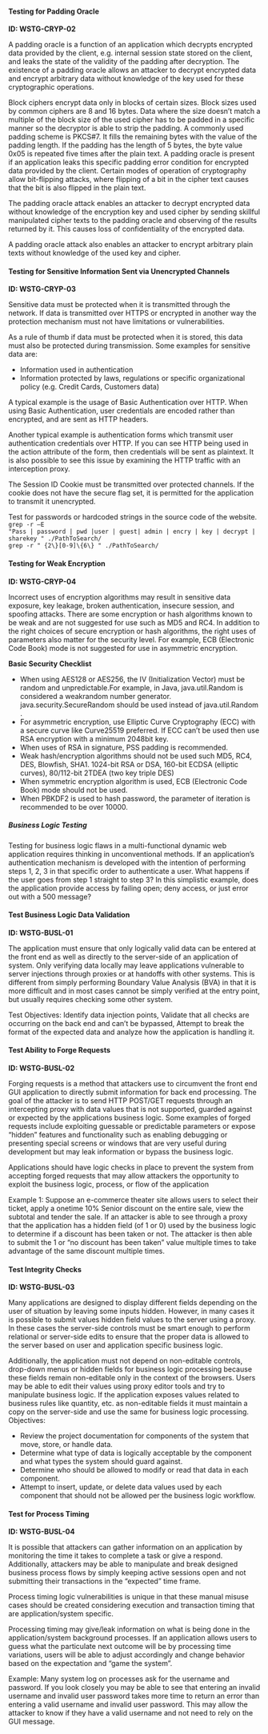 <h4>Testing for Padding Oracle</h4>
<p><b>ID: WSTG-CRYP-02</b></p>
<p>A padding oracle is a function of an application which decrypts encrypted data provided by the client, e.g. internal session state stored on the client, and leaks the state of the validity of the padding after decryption. The existence of a padding oracle allows an attacker to decrypt encrypted data and encrypt arbitrary data without knowledge of the key used for these cryptographic operations.</p>
<p>Block ciphers encrypt data only in blocks of certain sizes. Block sizes used by common ciphers are 8 and 16 bytes. Data where the size doesn’t match a multiple of the block size of the used cipher has to be padded in a specific manner so the decryptor is able to strip the padding. A commonly used padding scheme is PKCS#7. It fills the remaining bytes with the value of the padding length. If the padding has the length of 5 bytes, the byte value 0x05 is repeated five times after the plain text. A padding oracle is present if an application leaks this specific padding error condition for encrypted data provided by the client. Certain modes of operation of cryptography allow bit-flipping attacks, where flipping of a bit in the cipher text causes
that the bit is also flipped in the plain text. </p>
<p>The padding oracle attack enables an attacker to decrypt encrypted data without knowledge of the encryption key and used cipher by sending skillful manipulated cipher texts to the padding oracle and observing of the results returned by it. This causes loss of confidentiality of the encrypted data. </p>
<p>A padding oracle attack also enables an attacker to encrypt arbitrary plain texts without knowledge of the used key and cipher. </p>

<h4>Testing for Sensitive Information Sent via Unencrypted Channels</h4>
<p><b>ID: WSTG-CRYP-03</b></p>
<p>Sensitive data must be protected when it is transmitted through the network. If data is transmitted over HTTPS or encrypted in another way the protection mechanism must not have limitations or vulnerabilities. </p>
<p>As a rule of thumb if data must be protected when it is stored, this data must also be protected during transmission. Some examples for sensitive data are: </p>
<ul>
	<li>Information used in authentication</li>
	<li>Information protected by laws, regulations or specific organizational policy (e.g. Credit Cards, Customers data)</li>
</ul>
<p>A typical example is the usage of Basic Authentication over HTTP. When using Basic Authentication, user credentials are encoded rather than encrypted, and are sent as HTTP headers.</p>
<p>Another typical example is authentication forms which transmit user authentication credentials over HTTP. If you can see HTTP being used in the action attribute of the form, then credentials will be sent as plaintext. It is also possible to see this issue by examining the HTTP traffic with an interception proxy.</p>
<p>The Session ID Cookie must be transmitted over protected channels. If the cookie does not have the secure flag set, it is permitted for the application to transmit it unencrypted. </p>
<p>Test for passwords or hardcoded strings in the source code of the website. <br><code>grep -r –E
"Pass | password | pwd |user | guest| admin | encry | key | decrypt | sharekey " ./PathToSearch/</code> <br>
<code>grep -r " {2\}[0-9]\{6\} " ./PathToSearch/</code></p>

<h4>Testing for Weak Encryption</h4>
<p><b>ID: WSTG-CRYP-04</b></p>
<p>Incorrect uses of encryption algorithms may result in sensitive data exposure, key leakage, broken authentication, insecure session, and spoofing attacks. There are some encryption or hash algorithms known to be weak and are not suggested for use such as MD5 and RC4. In addition to the right choices of secure encryption or hash algorithms, the right uses of parameters also matter for the security level. For example, ECB (Electronic Code Book) mode is not suggested for use in asymmetric encryption.</p>
<p><b>Basic Security Checklist</b></p>
<ul>
	<li>When using AES128 or AES256, the IV (Initialization Vector) must be random and unpredictable.For
        example, in Java, java.util.Random is considered a weakrandom number  generator. java.security.SecureRandom should be used instead of java.util.Random .</li>
	<li>For asymmetric encryption, use Elliptic Curve Cryptography (ECC) with a secure curve like Curve25519 preferred. If ECC can’t be used then use RSA encryption with a minimum 2048bit key.</li>
	<li>When uses of RSA in signature, PSS padding is recommended.</li>
	<li>Weak hash/encryption algorithms should not be used such MD5, RC4, DES, Blowfish, SHA1. 1024-bit RSA or
DSA, 160-bit ECDSA (elliptic curves), 80/112-bit 2TDEA (two key triple DES)</li>
	<li>When symmetric encryption algorithm is used, ECB (Electronic Code Book) mode should not be used.</li>
	<li>When PBKDF2 is used to hash password, the parameter of iteration is recommended to be over 10000.</li>
</ul>


<h5>Business Logic Testing</h5>
<p>Testing for business logic flaws in a multi-functional dynamic web application requires thinking in unconventional methods. If an application’s authentication mechanism is developed with the intention of performing steps 1, 2, 3 in that specific order to authenticate a user. What happens if the user goes from step 1 straight to step 3? In this simplistic example, does the application provide access by failing open; deny access, or just error out with a 500 message?</p>
<h4>Test Business Logic Data Validation</h4>
<p><b>ID: WSTG-BUSL-01</b></p>
<p>The application must ensure that only logically valid data can be entered at the front end as well as directly to the server-side of an application of system. Only verifying data locally may leave applications vulnerable to server injections through proxies or at handoffs with other systems. This is different from simply performing Boundary Value Analysis (BVA) in that it is more difficult and in most cases cannot be simply verified at the entry point, but usually requires checking some other system.</p>
<p>Test Objectives: Identify data injection points, Validate that all checks are occurring on the back end and can’t be bypassed, Attempt to break the format of the expected data and analyze how the application is handling it.</p>
<h4>Test Ability to Forge Requests</h4>
<p><b>ID: WSTG-BUSL-02</b></p>
<p>Forging requests is a method that attackers use to circumvent the front end GUI application to directly submit information for back end processing. The goal of the attacker is to send HTTP POST/GET requests through an intercepting proxy with data values that is not supported, guarded against or expected by the applications business logic. Some examples of forged requests include exploiting guessable or predictable parameters or expose “hidden” features and functionality such as enabling debugging or presenting special screens or windows that are very useful during development but may leak information or bypass the business logic.</p>
<p>Applications should have logic checks in place to prevent the system from accepting forged requests that may allow attackers the opportunity to exploit the business logic, process, or flow of the application</p>
<p>Example 1: Suppose an e-commerce theater site allows users to select their ticket, apply a onetime 10% Senior discount on the entire sale, view the subtotal and tender the sale. If an attacker is able to see through a proxy that the application has a hidden field (of 1 or 0) used by the business logic to determine if a discount has been taken or not. The attacker is then able to submit the 1 or “no discount has been taken” value multiple times to take advantage of the same discount multiple times.</p>

<h4>Test Integrity Checks</h4>
<p><b>ID: WSTG-BUSL-03</b></p>
<p>Many applications are designed to display different fields depending on the user of situation by leaving some inputs hidden. However, in many cases it is possible to submit values hidden field values to the server using a proxy. In these cases the server-side controls must be smart enough to perform relational or server-side edits to ensure that the proper data is allowed to the server based on user and application specific business logic.</p>
<p>Additionally, the application must not depend on non-editable controls, drop-down menus or hidden fields for business logic processing because these fields remain non-editable only in the context of the browsers. Users may be able to edit their values using proxy editor tools and try to manipulate business logic. If the application exposes values related to business rules like quantity, etc. as non-editable fields it must maintain a copy on the server-side and use the same for business logic processing. <br>Objectives:</p>
<ul>
	<li>Review the project documentation for components of the system that move, store, or handle data.</li>
	<li>Determine what type of data is logically acceptable by the component and what types the system should guard against.</li>
	<li>Determine who should be allowed to modify or read that data in each component.</li>
	<li>Attempt to insert, update, or delete data values used by each component that should not be allowed per the business logic workflow.</li>
</ul>

<h4>Test for Process Timing</h4>
<p><b>ID: WSTG-BUSL-04</b></p>
<p>It is possible that attackers can gather information on an application by monitoring the time it takes to complete a task or give a respond. Additionally, attackers may be able to manipulate and break designed business process flows by simply keeping active sessions open and not submitting their transactions in the “expected” time frame.</p>
<p>Process timing logic vulnerabilities is unique in that these manual misuse cases should be created considering execution and transaction timing that are application/system specific.</p>
<p>Processing timing may give/leak information on what is being done in the application/system background processes. If an application allows users to guess what the particulate next outcome will be by processing time variations, users will be able to adjust accordingly and change behavior based on the expectation and “game the system”.</p>
<p>Example: Many system log on processes ask for the username and password. If you look closely you may be able to see that entering an invalid username and invalid user password takes more time to return an error than entering a valid username and invalid user password. This may allow the attacker to know if they have a valid username and not need to rely on the GUI message.</p>
